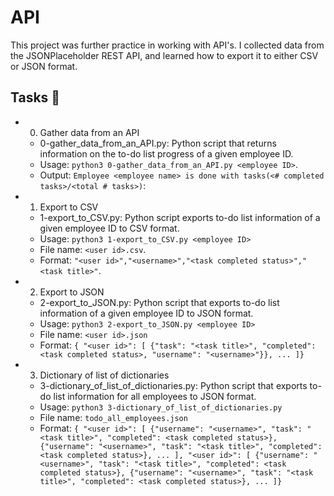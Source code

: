 # API

This project was further practice in working with API's. I collected data from the JSONPlaceholder REST API, and learned how to export it to either CSV or JSON format.

## Tasks 📃

- 0. Gather data from an API
    - 0-gather_data_from_an_API.py: Python script that returns information on the to-do list progress of a given employee ID.
    - Usage: `python3 0-gather_data_from_an_API.py <employee ID>`.
    - Output: `Employee <employee name> is done with tasks(<# completed tasks>/<total # tasks>)`:

- 1. Export to CSV

    - 1-export_to_CSV.py: Python script exports to-do list information of a given employee ID to CSV format.
    - Usage: `python3 1-export_to_CSV.py <employee ID>`
    - File name: `<user id>.csv`.
    - Format: `"<user id>","<username>","<task completed status>","<task title>"`.

- 2. Export to JSON

    - 2-export_to_JSON.py: Python script that exports to-do list information of a given employee ID to JSON format.
    - Usage: `python3 2-export_to_JSON.py <employee ID>`
    - File name: `<user id>.json`
    - Format: `{ "<user id>": [ {"task": "<task title>", "completed": <task completed status>, "username": "<username>"}}, ... ]}`

- 3. Dictionary of list of dictionaries

    - 3-dictionary_of_list_of_dictionaries.py: Python script that exports to-do list information for all employees to JSON format.
    - Usage: `python3 3-dictionary_of_list_of_dictionaries.py`
    - File name: `todo_all_employees.json`
    - Format: `{ "<user id>": [ {"username": "<username>", "task": "<task title>", "completed": <task completed status>}, {"username": "<username>", "task": "<task title>", "completed": <task completed status>}, ... ], "<user id>": [ {"username": "<username>", "task": "<task title>", "completed": <task completed status>}, {"username": "<username>", "task": "<task title>", "completed": <task completed status>}, ... ]}`

